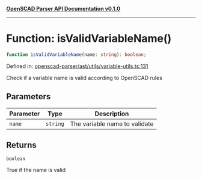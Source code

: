 [**OpenSCAD Parser API Documentation v0.1.0**](../README.md)

***

# Function: isValidVariableName()

```ts
function isValidVariableName(name: string): boolean;
```

Defined in: [openscad-parser/ast/utils/variable-utils.ts:131](https://github.com/holistic-stack/openscad-tree-sitter/blob/57470856b239e8ae819e2b2fa40ff65d8c04912f/packages/openscad-parser/src/lib/openscad-parser/ast/utils/variable-utils.ts#L131)

Check if a variable name is valid according to OpenSCAD rules

## Parameters

| Parameter | Type | Description |
| ------ | ------ | ------ |
| `name` | `string` | The variable name to validate |

## Returns

`boolean`

True if the name is valid
